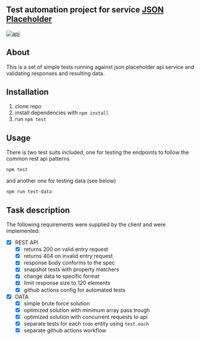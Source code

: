 ## Test automation project for service [JSON Placeholder](https://jsonplaceholder.typicode.com/)

[![api](https://github.com/grasword/jsonplaceholder-test/actions/workflows/api.yml/badge.svg)](https://github.com/grasword/jsonplaceholder-test/actions/workflows/api.yml)

## About

This is a set of simple tests running against json placeholder api service and validating responses and resulting data.

## Installation

1. clone repo
2. install dependencies with `npm install`
3. run `npm test`

## Usage

There is two test suits included, one for testing the endpoints to follow the common rest api patterns

```
npm test
```

and another one for testing data (see below)

```
npm run test-data
```

## Task description

The following requirements were supplied by the client and were implemented:

- [x] REST API
  - [x] returns 200 on valid entry request
  - [x] returns 404 on invalid entry request
  - [x] response body conforms to the spec
  - [x] snapshot tests with property matchers
  - [x] change data to specific format
  - [x] limit response size to 120 elements
  - [x] github actions config for automated tests
- [x] DATA
  - [x] simple brute force solution
  - [x] optimized solution with minimum array pass trough
  - [x] optimized solution with concurrent requests to api
  - [x] separate tests for each `todo` entity using `test.each`
  - [x] separate github actions workflow
